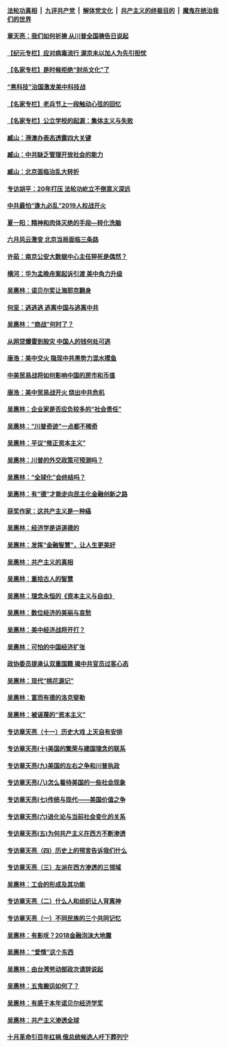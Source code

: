 

####  [法轮功真相](../../../../basic/blob/master/README.md?t=04200301) &nbsp;|&nbsp; [九评共产党](../../../../9ping.md/blob/master/README.md?t=04200301) &nbsp;|&nbsp; [解体党文化](../../../../jtdwh.md/blob/master/README.md?t=04200301)  &nbsp;|&nbsp; [共产主义的终极目的](../../../../gczydzjmd.md/blob/master/README.md?t=04200301) &nbsp;|&nbsp; [魔鬼在统治我们的世界](../../../../mgztzwmdsj.md/blob/master/README.md?t=04200301) 

#### [章天亮：我们如何祈祷 从川普全国祷告日说起](../pages/nsc423/n11944627.md?t=04200301) 

#### [【纪元专栏】应对病毒流行 渥京未以加人为先引担忧](../pages/nsc423/n11875714.md?t=04200301) 

#### [【名家专栏】是时候拒绝“封杀文化”了](../pages/nsc423/n11814093.md?t=04200301) 

#### [“黑科技”治国激发美中科技战](../pages/nsc423/n11638056.md?t=04200301) 

#### [【名家专栏】老兵节上一段触动心弦的回忆](../pages/nsc423/n11646016.md?t=04200301) 

#### [【名家专栏】公立学校的起源：集体主义与失败](../pages/nsc423/n11601833.md?t=04200301) 

#### [臧山：港澳办表态透露四大关键](../pages/nsc423/n11421628.md?t=04200301) 

#### [臧山：中共缺乏管理开放社会的能力](../pages/nsc423/n11407457.md?t=04200301) 

#### [臧山：北京面临治乱大转折](../pages/nsc423/n11406895.md?t=04200301) 

#### [专访胡平：20年打压 法轮功屹立不倒意义深远](../pages/nsc423/n11398800.md?t=04200301) 

#### [中共最怕“逢九必乱”2019人权战开火](../pages/nsc423/n11385248.md?t=04200301) 

#### [夏一阳：精神和肉体灭绝的手段—转化洗脑](../pages/nsc423/n11368250.md?t=04200301) 

#### [六月风云激变 北京当局面临三条路](../pages/nsc423/n11313668.md?t=04200301) 

#### [许茹：南京公安大数据中心主任猝死是偶然？](../pages/nsc423/n11064744.md?t=04200301) 

#### [横河：华为孟晚舟案起诉引渡 美中角力升级](../pages/nsc423/n11027230.md?t=04200301) 

#### [吴惠林：诺贝尔奖让海耶克翻身](../pages/nsc423/n10890049.md?t=04200301) 

#### [何坚：逃逃逃 逃离中国与逃离中共](../pages/nsc423/n10592891.md?t=04200301) 

#### [吴惠林：“商战”何时了？](../pages/nsc423/n10573558.md?t=04200301) 

#### [从网贷爆雷到股灾 中国人的钱何处可逃](../pages/nsc423/n10572800.md?t=04200301) 

#### [唐浩：美中交火 隐现中共黑势力混水摸鱼](../pages/nsc423/n10544040.md?t=04200301) 

#### [中美贸易战将如何影响中国的房市和币值](../pages/nsc423/n10543697.md?t=04200301) 

#### [唐浩：美中贸易战开火 烧出中共危机](../pages/nsc423/n10540126.md?t=04200301) 

#### [吴惠林：企业家是否应负较多的“社会责任”](../pages/nsc423/n10535022.md?t=04200301) 

#### [吴惠林：“川普奇迹”一点都不稀奇](../pages/nsc423/n10512808.md?t=04200301) 

#### [吴惠林：平议“修正资本主义”](../pages/nsc423/n10495724.md?t=04200301) 

#### [吴惠林：川普的外交政策可预测吗？](../pages/nsc423/n10462387.md?t=04200301) 

#### [吴惠林：“全球化”会终结吗？](../pages/nsc423/n10452838.md?t=04200301) 

#### [吴惠林：有“德”才能走向民主化金融创新之路](../pages/nsc423/n10432292.md?t=04200301) 

#### [获奖作家：这共产主义是一种癌](../pages/nsc423/n10431541.md?t=04200301) 

#### [吴惠林：经济学是讲道德的](../pages/nsc423/n10398014.md?t=04200301) 

#### [吴惠林：发挥“金融智慧”，让人生更美好](../pages/nsc423/n10375019.md?t=04200301) 

#### [吴惠林：共产主义的真相](../pages/nsc423/n10351394.md?t=04200301) 

#### [吴惠林：重拾古人的智慧](../pages/nsc423/n10337691.md?t=04200301) 

#### [吴惠林：理念永恒的《资本主义与自由》](../pages/nsc423/n10316274.md?t=04200301) 

#### [吴惠林：数位经济的美丽与哀愁](../pages/nsc423/n10292946.md?t=04200301) 

#### [吴惠林：美中经济战将开打？](../pages/nsc423/n10258825.md?t=04200301) 

#### [吴惠林：可怕的中国经济扩张](../pages/nsc423/n10219147.md?t=04200301) 

#### [政协委员提承认双重国籍 揭中共官员过客心态](../pages/nsc423/n10208809.md?t=04200301) 

#### [吴惠林：现代“桃花源记”](../pages/nsc423/n10185234.md?t=04200301) 

#### [吴惠林：富而有德的洛克斐勒](../pages/nsc423/n10142264.md?t=04200301) 

#### [吴惠林：被诬蔑的“资本主义”](../pages/nsc423/n10124816.md?t=04200301) 

#### [专访章天亮（十一）历史大戏 上天自有安排](../pages/nsc423/n10094905.md?t=04200301) 

#### [专访章天亮(十)美国的繁荣与建国理念的联系](../pages/nsc423/n10094899.md?t=04200301) 

#### [专访章天亮(九)美国的左右之争和川普执政](../pages/nsc423/n10094889.md?t=04200301) 

#### [专访章天亮(八)怎么看待美国的一些社会现象](../pages/nsc423/n10094857.md?t=04200301) 

#### [专访章天亮(七)传统与现代——美国价值之争](../pages/nsc423/n10093140.md?t=04200301) 

#### [专访章天亮(六)进化论与当前社会变化的关系](../pages/nsc423/n10092036.md?t=04200301) 

#### [专访章天亮(五)为何共产主义在西方不断渗透](../pages/nsc423/n10083620.md?t=04200301) 

#### [专访章天亮（四）历史上的预言告诉我们什么](../pages/nsc423/n10083606.md?t=04200301) 

#### [专访章天亮（三）左派在西方渗透的三领域](../pages/nsc423/n10081115.md?t=04200301) 

#### [吴惠林：工会的形成及其功能](../pages/nsc423/n10080633.md?t=04200301) 

#### [专访章天亮（二）什么人和组织让人背离神](../pages/nsc423/n10076637.md?t=04200301) 

#### [专访章天亮（一）不同民族的三个共同记忆](../pages/nsc423/n10074188.md?t=04200301) 

#### [吴惠林：有影呒？2018金融泡沫大地震](../pages/nsc423/n10040534.md?t=04200301) 

#### [吴惠林：“爱情”这个东西](../pages/nsc423/n10019423.md?t=04200301) 

#### [吴惠林：由台湾劳动部政次请辞说起](../pages/nsc423/n9979679.md?t=04200301) 

#### [吴惠林：五鬼搬运如何了？](../pages/nsc423/n9925338.md?t=04200301) 

#### [吴惠林：有感于本年诺贝尔经济学奖](../pages/nsc423/n9871883.md?t=04200301) 

#### [吴惠林：共产主义渗透全球](../pages/nsc423/n9812748.md?t=04200301) 

#### [十月革命引百年红祸 俄总统候选人吁下葬列宁](../pages/nsc423/n9810182.md?t=04200301) 

